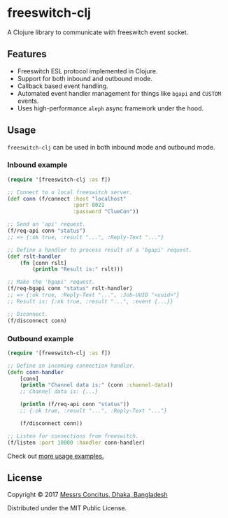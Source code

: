 # freeswitch-clj

A Clojure library to communicate with freeswitch event socket.

## Features

- Freeswitch ESL protocol implemented in Clojure.
- Support for both inbound and outbound mode.
- Callback based event handling.
- Automated event handler management for things like `bgapi` and `CUSTOM` events.
- Uses high-performance `aleph` async framework under the hood.

## Usage

`freeswitch-clj` can be used in both inbound mode and outbound mode.

### Inbound example

```clojure
(require '[freeswitch-clj :as f])

;; Connect to a local freeswitch server.
(def conn (f/connect :host "localhost"
                     :port 8021
                     :password "ClueCon"))

;; Send an 'api' request.
(f/req-api conn "status")
;; => {:ok true, :result "...", :Reply-Text "..."}

;; Define a handler to process result of a 'bgapi' request.
(def rslt-handler
    (fn [conn rslt]
        (println "Result is:" rslt)))

;; Make the 'bgapi' request.
(f/req-bgapi conn "status" rslt-handler)
;; => {:ok true, :Reply-Text "...", :Job-UUID "<uuid>"}
;; Result is: {:ok true, :result "...", :event {...}}

;; Diconnect.
(f/disconnect conn)
```

### Outbound example

```clojure
(require '[freeswitch-clj :as f])

;; Define an incoming connection handler.
(defn conn-handler
    [conn]
    (println "Channel data is:" (conn :channel-data))
    ;; Channel data is: {...}

    (println (f/req-api conn "status"))
    ;; {:ok true, :result "...", :Reply-Text "..."}

    (f/disconnect conn))

;; Listen for connections from freeswitch.
(f/listen :port 10000 :handler conn-handler)
```

Check out [more usage examples.](http://)

## License

Copyright © 2017 [Messrs Concitus, Dhaka, Bangladesh](mailto:contact@concitus.com)

Distributed under the MIT Public License.
